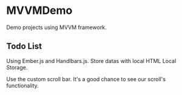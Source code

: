 # MVVMDemo

Demo projects using MVVM framework.

## Todo List

Using Ember.js and Handlbars.js. Store datas with local HTML Local Storage.

Use the custom scroll bar. It's a good chance to see our scroll's functionality.

